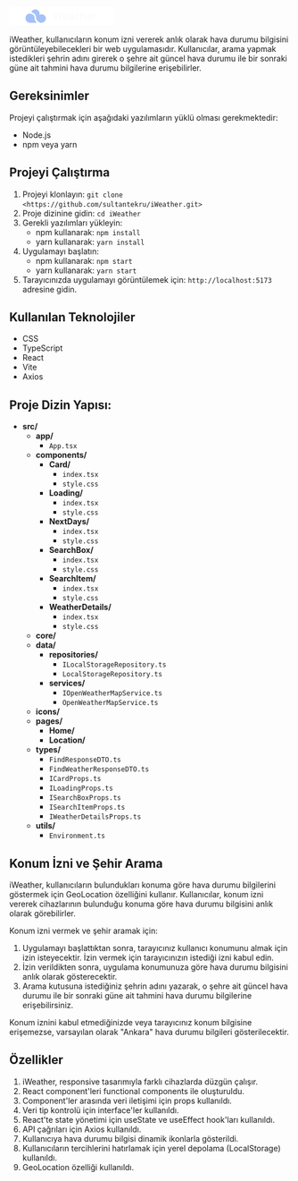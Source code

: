 ![Logo](./public/logo.png)

iWeather, kullanıcıların konum izni vererek anlık olarak hava durumu bilgisini görüntüleyebilecekleri bir web uygulamasıdır. Kullanıcılar, arama yapmak istedikleri şehrin adını girerek o şehre ait güncel hava durumu ile bir sonraki güne ait tahmini hava durumu bilgilerine erişebilirler.


## Gereksinimler 

Projeyi çalıştırmak için aşağıdaki yazılımların yüklü olması gerekmektedir:

- Node.js
- npm veya yarn 

## Projeyi Çalıştırma

1. Projeyi klonlayın: `git clone <https://github.com/sultantekru/iWeather.git>`
2. Proje dizinine gidin: `cd iWeather`
3. Gerekli yazılımları yükleyin:
   - npm kullanarak: `npm install`
   - yarn kullanarak: `yarn install`
4. Uygulamayı başlatın:
   - npm kullanarak: `npm start`
   - yarn kullanarak: `yarn start`
5. Tarayıcınızda uygulamayı görüntülemek için: `http://localhost:5173` adresine gidin.


## Kullanılan Teknolojiler 

- CSS
- TypeScript
- React
- Vite 
- Axios


## Proje Dizin Yapısı:

- **src/**
  - **app/**
    - `App.tsx`
  - **components/**
    - **Card/**
      - `index.tsx`
      - `style.css`
    - **Loading/**
      - `index.tsx`
      - `style.css`
    - **NextDays/**
      - `index.tsx`
      - `style.css`
    - **SearchBox/**
      - `index.tsx`
      - `style.css`
    - **SearchItem/**
      - `index.tsx`
      - `style.css`
    - **WeatherDetails/**
      - `index.tsx`
      - `style.css`
  - **core/**
  - **data/**
    - **repositories/**
      - `ILocalStorageRepository.ts`
      - `LocalStorageRepository.ts`
    - **services/**
      - `IOpenWeatherMapService.ts`
      - `OpenWeatherMapService.ts`
  - **icons/**
  - **pages/**
    - **Home/**
    - **Location/** 
  - **types/**
    - `FindResponseDTO.ts`
    - `FindWeatherResponseDTO.ts`
    - `ICardProps.ts`
    - `ILoadingProps.ts`
    - `ISearchBoxProps.ts`
    - `ISearchItemProps.ts`
    - `IWeatherDetailsProps.ts`
  - **utils/**
    - `Environment.ts`


## Konum İzni ve Şehir Arama

iWeather, kullanıcıların bulundukları konuma göre hava durumu bilgilerini göstermek için GeoLocation özelliğini kullanır. Kullanıcılar, konum izni vererek cihazlarının bulunduğu konuma göre hava durumu bilgisini anlık olarak görebilirler.

Konum izni vermek ve şehir aramak için:

1. Uygulamayı başlattıktan sonra, tarayıcınız kullanıcı konumunu almak için izin isteyecektir. İzin vermek için tarayıcınızın istediği izni kabul edin.
2. İzin verildikten sonra, uygulama konumunuza göre hava durumu bilgisini anlık olarak gösterecektir.
3. Arama kutusuna istediğiniz şehrin adını yazarak, o şehre ait güncel hava durumu ile bir sonraki güne ait tahmini hava durumu bilgilerine erişebilirsiniz.

Konum iznini kabul etmediğinizde veya tarayıcınız konum bilgisine erişemezse, varsayılan olarak "Ankara" hava durumu bilgileri gösterilecektir.


## Özellikler 

1. iWeather, responsive tasarımıyla farklı cihazlarda düzgün çalışır.
2. React component'leri functional components ile oluşturuldu.
3. Component'ler arasında veri iletişimi için props kullanıldı.
4. Veri tip kontrolü için interface'ler kullanıldı.
5. React'te state yönetimi için useState ve useEffect hook'ları kullanıldı.
6. API çağrıları için Axios kullanıldı.
7. Kullanıcıya hava durumu bilgisi dinamik ikonlarla gösterildi.
8. Kullanıcıların tercihlerini hatırlamak için yerel depolama (LocalStorage) kullanıldı.
9. GeoLocation özelliği kullanıldı.